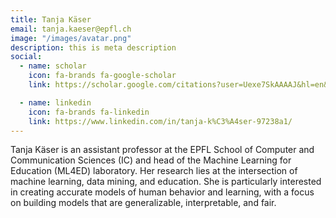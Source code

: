 ```yaml
---
title: Tanja Käser
email: tanja.kaeser@epfl.ch
image: "/images/avatar.png"
description: this is meta description
social:
  - name: scholar
    icon: fa-brands fa-google-scholar
    link: https://scholar.google.com/citations?user=Uexe7SkAAAAJ&hl=en&oi=ao

  - name: linkedin
    icon: fa-brands fa-linkedin
    link: https://www.linkedin.com/in/tanja-k%C3%A4ser-97238a1/
---
```


Tanja Käser is an assistant professor at the EPFL School of Computer and Communication Sciences (IC) and head of the Machine Learning for Education (ML4ED) laboratory. Her research lies at the intersection of machine learning, data mining, and education. She is particularly interested in creating accurate models of human behavior and learning, with a focus on building models that are generalizable, interpretable, and fair.
